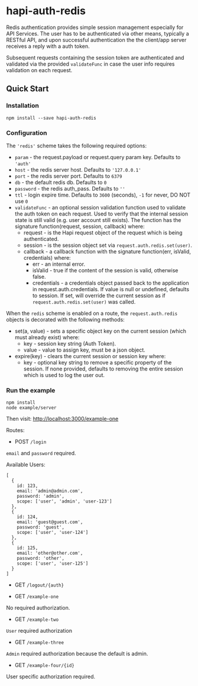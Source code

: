 # hapi-auth-redis

Redis authentication provides simple session management especially for API Services. The user has to be authenticated via other means, typically a RESTful API, and upon successful authentication the the client/app server receives a reply with a auth token.

Subsequent requests containing the session token are authenticated and validated via the provided `validateFunc` in case the user info requires validation on each request.


## Quick Start

### Installation

```
npm install --save hapi-auth-redis
```

### Configuration

The `'redis'` scheme takes the following required options:

* `param` - the request.payload or request.query param key. Defaults to `'auth'`
* `host` - the redis server host. Defaults to `'127.0.0.1'`
* `port` - the redis server port. Defaults to `6379`
* `db` - the default redis db. Defaults to `0`
* `password` - the redis auth_pass. Defaults to `''`
* `ttl` - login expire time. Defaults to `3600` (seconds), `-1` for never, DO NOT use `0`
* `validateFunc` - an optional session validation function used to validate the auth token on each request. Used to verify that the internal session state is still valid (e.g. user account still exists). The function has the signature function(request, session, callback) where:
  * request - is the Hapi request object of the request which is being authenticated.
  * session - is the session object set via `request.auth.redis.set(user)`.
  * callback - a callback function with the signature function(err, isValid, credentials) where:
    * err - an internal error.
    * isValid - true if the content of the session is valid, otherwise false.
    * credentials - a credentials object passed back to the application in request.auth.credentials. If value is null or undefined, defaults to session. If set, will override the current session as if `request.auth.redis.set(user)` was called.

When the `redis` scheme is enabled on a route, the `request.auth.redis` objects is decorated with the following methods:

* set(a, value) - sets a specific object key on the current session (which must already exist) where:
  * key - session key string (Auth Token).
  * value - value to assign key, must be a json object.
* expire(key) - clears the current session or session key where:
  * key - optional key string to remove a specific property of the session. If none provided, defaults to removing the entire session which is used to log the user out.

### Run the example

```
npm install 
node example/server
```

Then visit: <http://localhost:3000/example-one>

Routes:

* POST `/login`

`email` and `password` required.

Available Users:

```
[
  {
    id: 123,
    email: 'admin@admin.com',
    password: 'admin',
    scope: ['user', 'admin', 'user-123']
  },
  {
    id: 124,
    email: 'guest@guest.com',
    password: 'guest',
    scope: ['user', 'user-124']
  },
  {
    id: 125,
    email: 'other@other.com',
    password: 'other',
    scope: ['user', 'user-125']
  }
]
```

* GET `/logout/{auth}`

* GET `/example-one` 

No required authorization.

* GET `/example-two`

`User` required authorization

* GET `/example-three`

`Admin` required authorization because the default is admin.

* GET `/example-four/{id}`

User specific authorization required.
